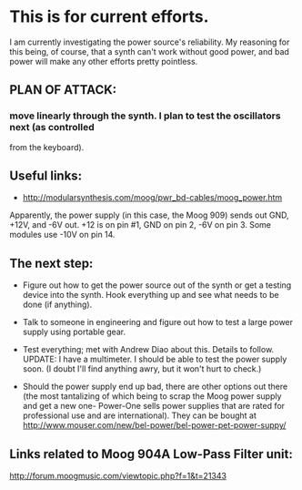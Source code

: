 # This is for current efforts. 

I am currently investigating the power source's reliability. My reasoning for this
being, of course, that a synth can't work without good power, and bad power will 
make any other efforts pretty pointless. 

## PLAN OF ATTACK: 

### move linearly through the synth. I plan to test the oscillators next (as controlled 
from the keyboard).  

## Useful links: 
* http://modularsynthesis.com/moog/pwr_bd-cables/moog_power.htm


Apparently, the power supply (in this case, the Moog 909) sends out GND, +12V, and 
-6V out. +12 is on pin #1, GND on pin 2, -6V on pin 3. Some modules use -10V on pin 14. 

## The next step: 

* Figure out how to get the power source out of the synth or get a testing device 
into the synth. Hook everything up and see what needs to be done (if anything). 

* Talk to someone in engineering and figure out how to test a large power supply
using portable gear.  

* Test everything; met with Andrew Diao about this. Details to follow.  
UPDATE: I have a multimeter. I should be able to test the power supply soon. (I doubt I'll 
find anything awry, but it won't hurt to check.) 

* Should the power supply end up bad, there are other options out there (the most 
tantalizing of which being to scrap the Moog power supply and get a new one- Power-One 
sells power supplies that are rated for professional use and are international). 
They can be bought at http://www.mouser.com/new/bel-power/bel-power-pet-power-suppy/

## Links related to Moog 904A Low-Pass Filter unit: 

http://forum.moogmusic.com/viewtopic.php?f=1&t=21343


